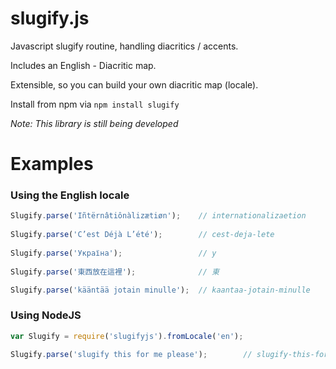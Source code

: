 # slugify.js
Javascript slugify routine, handling diacritics / accents.  

Includes an English - Diacritic map.  

Extensible, so you can build your own diacritic map (locale).

Install from npm via ` npm install slugify `

*Note: This library is still being developed*

# Examples

### Using the English locale
```javascript
Slugify.parse('Iñtërnâtiônàlizætiøn');    // internationalizaetion
  
Slugify.parse('C’est Déjà L’été');        // cest-deja-lete
  
Slugify.parse('Україна');                 // y
  
Slugify.parse('東西放在這裡');              // 東

Slugify.parse('kääntää jotain minulle');  // kaantaa-jotain-minulle
```

### Using NodeJS
```javascript
var Slugify = require('slugifyjs').fromLocale('en');

Slugify.parse('slugify this for me please');		// slugify-this-for-me-please
```
